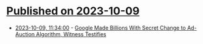 # [Published on 2023-10-09](index.md)

* [2023-10-09, 11:34:00](https://tech.slashdot.org/story/23/10/09/0639211/google-made-billions-with-secret-change-to-ad-auction-algorithm-witness-testifies?utm_source=rss1.0mainlinkanon&utm_medium=feed) - [Google Made Billions With Secret Change to Ad-Auction Algorithm, Witness Testifies](https://tech.slashdot.org/story/23/10/09/0639211/google-made-billions-with-secret-change-to-ad-auction-algorithm-witness-testifies?utm_source=rss1.0mainlinkanon&utm_medium=feed)
